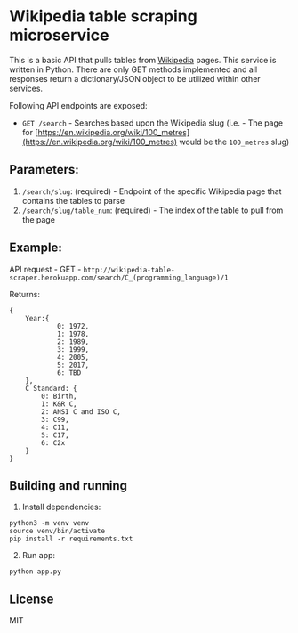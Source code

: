 # Wikipedia table scraping microservice

This is a basic API that pulls tables from [Wikipedia](https://www.wikipedia.org) pages. This service is written in Python. There are only GET methods implemented and all responses return a dictionary/JSON object to be utilized within other services.

Following API endpoints are exposed:

- `GET /search` - Searches based upon the Wikipedia slug (i.e. - The page for [https://en.wikipedia.org/wiki/100_metres](https://en.wikipedia.org/wiki/100_metres) would be the `100_metres` slug)

## Parameters: 

1) `/search/slug`: (required) - Endpoint of the specific Wikipedia page that contains the tables to parse
2) `/search/slug/table_num`: (required) - The index of the table to pull from the page

## Example: 
API request - GET - `http://wikipedia-table-scraper.herokuapp.com/search/C_(programming_language)/1`

Returns: 
```
{
    Year:{ 
            0: 1972,
            1: 1978, 
            2: 1989, 
            3: 1999, 
            4: 2005,
            5: 2017, 
            6: TBD
    }, 
    C Standard: { 
        0: Birth, 
        1: K&R C, 
        2: ANSI C and ISO C, 
        3: C99, 
        4: C11, 
        5: C17, 
        6: C2x
    }
}
```

## Building and running

1) Install dependencies: 
```
python3 -m venv venv
source venv/bin/activate
pip install -r requirements.txt
```

2) Run app: 
``` 
python app.py
```

## License

MIT
